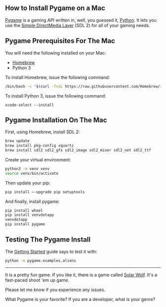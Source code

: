 ## How to Install Pygame on a Mac

[Pygame](https://www.pygame.org) is a gaming API written in, well, you guessed it, [Python](https://www.python.org). It lets you use the [Simple DirectMedia Layer](https://www.libsdl.org) (SDL 2) for all of your gaming needs.

## Pygame Prerequisites For The Mac

You will need the following installed on your Mac:

* [Homebrew](https://brew.sh)
* Python 3

To install Homebrew, issue the following command:

```zsh
/bin/bash -c "$(curl -fsSL https://raw.githubusercontent.com/Homebrew/install/HEAD/install.sh)"
```

To install Python 3, issue the following command:

```
xcode-select --install
```

## Pygame Installation On The Mac

First, using Homebrew, install SDL 2:

```zsh
brew update  
brew install pkg-config xquartz 
brew install sdl2 sdl2_gfx sdl2_image sdl2_mixer sdl2_net sdl2_ttf
```

Create your virtual environment:

```zsh
python3 -m venv venv  
source venv/bin/activate  
```

Then update your pip:

```zsh
pip install —-upgrade pip setuptools  
```

And finally, install pygame:

```zsh
pip install wheel  
pip install venvdotapp  
venvdotapp 
pip install pygame  
```

## Testing The Pygame Install

The [Getting Started](https://www.pygame.org/wiki/GettingStarted) guide says to test it with:

```zsh
python -m pygame.examples.aliens  
```
---

It is a pretty fun game. If you like it, there is a game called [Solar Wolf](https://github.com/astraindev/solarwolf). It's a fast-paced shoot 'em up game.

Please let me know if you experience any issues.

What Pygame is your favorite? If you are a developer, what is your genre?